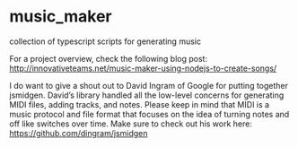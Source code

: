 # music_maker
collection of typescript scripts for generating music

For a project overview, check the following blog post:
http://innovativeteams.net/music-maker-using-nodejs-to-create-songs/

I do want to give a shout out to David Ingram of Google for putting together jsmidgen. David’s library handled all the low-level concerns for generating MIDI files, adding tracks, and notes. Please keep in mind that MIDI is a music protocol and file format that focuses on the idea of turning notes and off like switches over time. Make sure to check out his work here:
https://github.com/dingram/jsmidgen


